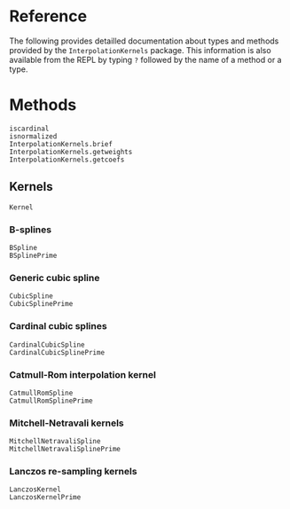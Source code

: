 # Reference

The following provides detailled documentation about types and methods provided
by the `InterpolationKernels` package.  This information is also available from
the REPL by typing `?` followed by the name of a method or a type.

# Methods

```@docs
iscardinal
isnormalized
InterpolationKernels.brief
InterpolationKernels.getweights
InterpolationKernels.getcoefs
```

## Kernels

```@docs
Kernel
```

### B-splines

```@docs
BSpline
BSplinePrime
```

### Generic cubic spline

```@docs
CubicSpline
CubicSplinePrime
```

### Cardinal cubic splines

```@docs
CardinalCubicSpline
CardinalCubicSplinePrime
```

### Catmull-Rom interpolation kernel

```@docs
CatmullRomSpline
CatmullRomSplinePrime
```

### Mitchell-Netravali kernels

```@docs
MitchellNetravaliSpline
MitchellNetravaliSplinePrime
```

### Lanczos re-sampling kernels

```@docs
LanczosKernel
LanczosKernelPrime
```
